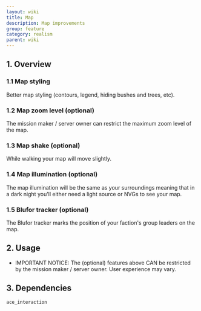 ```yaml
---
layout: wiki
title: Map
description: Map improvements
group: feature
category: realism
parent: wiki
---
```


## 1. Overview

### 1.1 Map styling
Better map styling (contours, legend, hiding bushes and trees, etc).

### 1.2 Map zoom level (optional)
The mission maker / server owner can restrict the maximum zoom level of the map.

### 1.3 Map shake (optional)
While walking your map will move slightly.

### 1.4 Map illumination (optional)
The map illumination will be the same as your surroundings meaning that in a dark night you'll either need a light source or NVGs to see your map.

### 1.5 Blufor tracker (optional)
The Blufor tracker marks the position of your faction's group leaders on the map.


## 2. Usage

- IMPORTANT NOTICE: The (optional) features above CAN be restricted by the mission maker / server owner. User experience may vary.

## 3. Dependencies

`ace_interaction`
